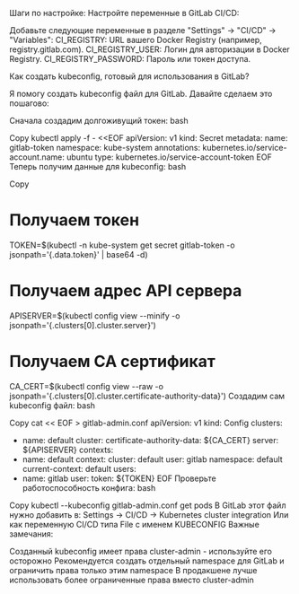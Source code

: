Шаги по настройке:
Настройте переменные в GitLab CI/CD:

Добавьте следующие переменные в разделе "Settings" → "CI/CD" → "Variables":
CI_REGISTRY: URL вашего Docker Registry (например, registry.gitlab.com).
CI_REGISTRY_USER: Логин для авторизации в Docker Registry.
CI_REGISTRY_PASSWORD: Пароль или токен доступа.

Как создать kubeconfig, готовый для использования в GitLab?


Я помогу создать kubeconfig файл для GitLab. Давайте сделаем это пошагово:

Сначала создадим долгоживущий токен:
bash

Copy
kubectl apply -f - <<EOF
apiVersion: v1
kind: Secret
metadata:
  name: gitlab-token
  namespace: kube-system
  annotations:
    kubernetes.io/service-account.name: ubuntu
type: kubernetes.io/service-account-token
EOF
Теперь получим данные для kubeconfig:
bash

Copy
# Получаем токен
TOKEN=$(kubectl -n kube-system get secret gitlab-token -o jsonpath='{.data.token}' | base64 -d)

# Получаем адрес API сервера
APISERVER=$(kubectl config view --minify -o jsonpath='{.clusters[0].cluster.server}')

# Получаем CA сертификат
CA_CERT=$(kubectl config view --raw -o jsonpath='{.clusters[0].cluster.certificate-authority-data}')
Создадим сам kubeconfig файл:
bash

Copy
cat << EOF > gitlab-admin.conf
apiVersion: v1
kind: Config
clusters:
- name: default
  cluster:
    certificate-authority-data: ${CA_CERT}
    server: ${APISERVER}
contexts:
- name: default
  context:
    cluster: default
    user: gitlab
    namespace: default
current-context: default
users:
- name: gitlab
  user:
    token: ${TOKEN}
EOF
Проверьте работоспособность конфига:
bash

Copy
kubectl --kubeconfig gitlab-admin.conf get pods
В GitLab этот файл нужно добавить в:
Settings → CI/CD → Kubernetes cluster integration
Или как переменную CI/CD типа File с именем KUBECONFIG
Важные замечания:

Созданный kubeconfig имеет права cluster-admin - используйте его осторожно
Рекомендуется создать отдельный namespace для GitLab и ограничить права только этим namespace
В продакшене лучше использовать более ограниченные права вместо cluster-admin